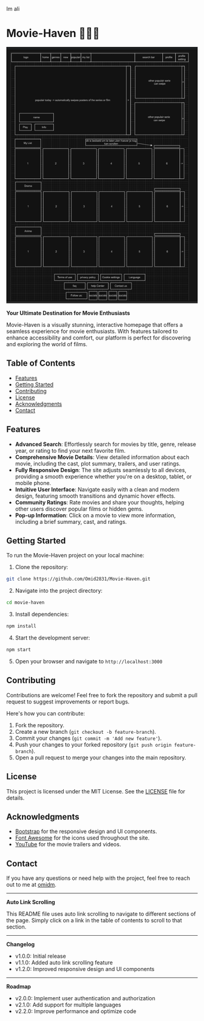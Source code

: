 Im ali
# Movie-Haven 🎥🎥🎥

[![Movie-Haven](src/SRC/src/logs/vOne/imgVersionOne.png)](https://www.youtube.com/watch?v=dQw4w9WgXcQ)

**Your Ultimate Destination for Movie Enthusiasts**

Movie-Haven is a visually stunning, interactive homepage that offers a seamless experience for movie enthusiasts. With features tailored to enhance accessibility and comfort, our platform is perfect for discovering and exploring the world of films.

## Table of Contents

* [Features](#features)
* [Getting Started](#getting-started)
* [Contributing](#contributing)
* [License](#license)
* [Acknowledgments](#acknowledgments)
* [Contact](#contact)

## Features

* **Advanced Search**: Effortlessly search for movies by title, genre, release year, or rating to find your next favorite film.
* **Comprehensive Movie Details**: View detailed information about each movie, including the cast, plot summary, trailers, and user ratings.
* **Fully Responsive Design**: The site adjusts seamlessly to all devices, providing a smooth experience whether you're on a desktop, tablet, or mobile phone.
* **Intuitive User Interface**: Navigate easily with a clean and modern design, featuring smooth transitions and dynamic hover effects.
* **Community Ratings**: Rate movies and share your thoughts, helping other users discover popular films or hidden gems.
* **Pop-up Information**: Click on a movie to view more information, including a brief summary, cast, and ratings.

## Getting Started

To run the Movie-Haven project on your local machine:

1. Clone the repository:
```bash
git clone https://github.com/Omid2831/Movie-Haven.git
```
2. Navigate into the project directory:
```bash
cd movie-haven
```
3. Install dependencies:
```bash
npm install
```
4. Start the development server:
```bash
npm start
```
5. Open your browser and navigate to `http://localhost:3000`

## Contributing

Contributions are welcome! Feel free to fork the repository and submit a pull request to suggest improvements or report bugs.

Here's how you can contribute:

1. Fork the repository.
2. Create a new branch (`git checkout -b feature-branch`).
3. Commit your changes (`git commit -m 'Add new feature'`).
4. Push your changes to your forked repository (`git push origin feature-branch`).
5. Open a pull request to merge your changes into the main repository.

## License

This project is licensed under the MIT License. See the [LICENSE](LICENSE) file for details.

## Acknowledgments

* [Bootstrap](https://getbootstrap.com/) for the responsive design and UI components.
* [Font Awesome](https://fontawesome.com/) for the icons used throughout the site.
* [YouTube](https://www.youtube.com/) for the movie trailers and videos.

## Contact

If you have any questions or need help with the project, feel free to reach out to me at [omidm](https://github.com/Omid2831).

---

**Auto Link Scrolling**

This README file uses auto link scrolling to navigate to different sections of the page. Simply click on a link in the table of contents to scroll to that section.

---

**Changelog**

* v1.0.0: Initial release
* v1.1.0: Added auto link scrolling feature
* v1.2.0: Improved responsive design and UI components

---

**Roadmap**

* v2.0.0: Implement user authentication and authorization
* v2.1.0: Add support for multiple languages
* v2.2.0: Improve performance and optimize code
